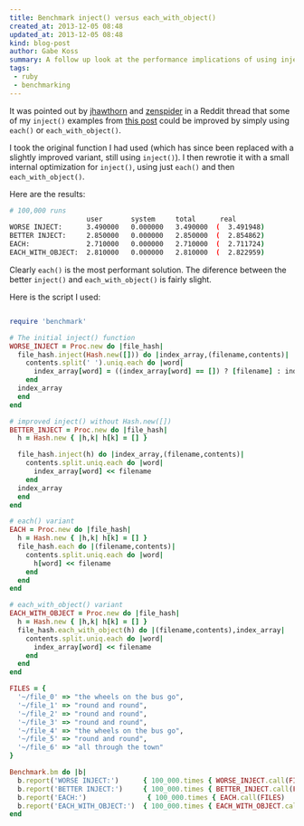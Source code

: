 ```yaml
---
title: Benchmark inject() versus each_with_object()
created_at: 2013-12-05 08:48
updated_at: 2013-12-05 08:48
kind: blog-post
author: Gabe Koss
summary: A follow up look at the performance implications of using inject(), each() and each_with_object()
tags: 
 - ruby
 - benchmarking
--- 
```


It was pointed out by [jhawthorn](http://reddit.com/u/jhawthorn) and
[zenspider](http://reddit.com/u/zenspider) in a Reddit thread that some of my
`inject()` examples from [this
post](/blog/2013/12/why_i_love_ruby_enumerable_inject/) could be improved by
simply using `each()` or `each_with_object()`. 

I took the original function I had used (which has since been replaced with a
slightly improved variant, still using `inject()`). I then rewrotie it with a
small internal optimization for `inject()`, using just `each()` and then
`each_with_object()`.

Here are the results:

```sh
# 100,000 runs
                   user       system     total      real
WORSE INJECT:      3.490000   0.000000   3.490000  (  3.491948)
BETTER INJECT:     2.850000   0.000000   2.850000  (  2.854862)
EACH:              2.710000   0.000000   2.710000  (  2.711724)
EACH_WITH_OBJECT:  2.810000   0.000000   2.810000  (  2.822959)
```

Clearly `each()` is the most performant solution. The diference between the
better `inject()` and `each_with_object()` is fairly slight.

Here is the script I used:

```ruby

require 'benchmark'

# The initial inject() function
WORSE_INJECT = Proc.new do |file_hash|
  file_hash.inject(Hash.new([])) do |index_array,(filename,contents)|
    contents.split(' ').uniq.each do |word|
      index_array[word] = ((index_array[word] == []) ? [filename] : index_array[word].push(filename))
    end
  index_array
  end
end

# improved inject() without Hash.new([])
BETTER_INJECT = Proc.new do |file_hash|
  h = Hash.new { |h,k| h[k] = [] }

  file_hash.inject(h) do |index_array,(filename,contents)|
    contents.split.uniq.each do |word|
      index_array[word] << filename
    end
  index_array
  end
end

# each() variant
EACH = Proc.new do |file_hash|
  h = Hash.new { |h,k| h[k] = [] }
  file_hash.each do |(filename,contents)|
    contents.split.uniq.each do |word|
      h[word] << filename
    end
  end
end

# each_with_object() variant
EACH_WITH_OBJECT = Proc.new do |file_hash|
  h = Hash.new { |h,k| h[k] = [] }
  file_hash.each_with_object(h) do |(filename,contents),index_array|
    contents.split.uniq.each do |word|
      index_array[word] << filename
    end
  end
end

FILES = {
  '~/file_0' => "the wheels on the bus go",
  '~/file_1' => "round and round",
  '~/file_2' => "round and round",
  '~/file_3' => "round and round",
  '~/file_4' => "the wheels on the bus go",
  '~/file_5' => "round and round",
  '~/file_6' => "all through the town"
}

Benchmark.bm do |b|
  b.report('WORSE INJECT:')      { 100_000.times { WORSE_INJECT.call(FILES)      } }
  b.report('BETTER INJECT:')     { 100_000.times { BETTER_INJECT.call(FILES)     } }
  b.report('EACH:')               { 100_000.times { EACH.call(FILES)               } }
  b.report('EACH_WITH_OBJECT:')  { 100_000.times { EACH_WITH_OBJECT.call(FILES)  } }
end
```
